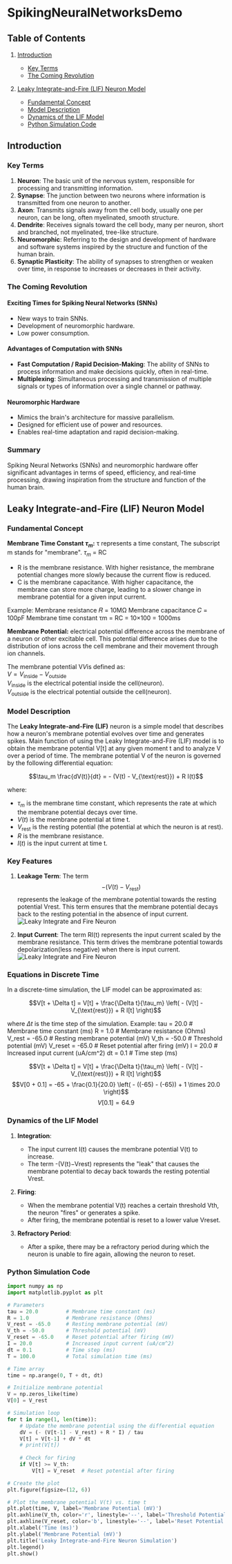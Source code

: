 # SpikingNeuralNetworksDemo

## Table of Contents
1. [Introduction](#introduction)
   - [Key Terms](#key-terms)
   - [The Coming Revolution](#the-coming-revolution)

2. [Leaky Integrate-and-Fire (LIF) Neuron Model](#leaky-integrate-and-fire-lif-neuron-model)
   - [Fundamental Concept](#fundamental-concept)
   - [Model Description](#model-description)
   - [Dynamics of the LIF Model](#dynamics-of-the-lif-model)
   - [Python Simulation Code](#python-simulation-code)

## Introduction

### Key Terms

1. **Neuron**: The basic unit of the nervous system, responsible for processing and transmitting information.
2. **Synapse**: The junction between two neurons where information is transmitted from one neuron to another.
3. **Axon**: Transmits signals away from the cell body, usually one per neuron, can be long, often myelinated, smooth structure.
4. **Dendrite**: Receives signals toward the cell body, many per neuron, short and branched, not myelinated, tree-like structure.
5. **Neuromorphic**: Referring to the design and development of hardware and software systems inspired by the structure and function of the human brain.
6. **Synaptic Plasticity**: The ability of synapses to strengthen or weaken over time, in response to increases or decreases in their activity.

### The Coming Revolution

#### Exciting Times for Spiking Neural Networks (SNNs)
- New ways to train SNNs.
- Development of neuromorphic hardware.
- Low power consumption.

#### Advantages of Computation with SNNs
- **Fast Computation / Rapid Decision-Making**: The ability of SNNs to process information and make decisions quickly, often in real-time.
- **Multiplexing**: Simultaneous processing and transmission of multiple signals or types of information over a single channel or pathway.

#### Neuromorphic Hardware
- Mimics the brain's architecture for massive parallelism.
- Designed for efficient use of power and resources.
- Enables real-time adaptation and rapid decision-making.

### Summary
Spiking Neural Networks (SNNs) and neuromorphic hardware offer significant advantages in terms of speed, efficiency, and real-time processing, drawing inspiration from the structure and function of the human brain.

## Leaky Integrate-and-Fire (LIF) Neuron Model

### Fundamental Concept

**Membrane Time Constant $\tau_m$:** τ represents a time constant, The subscript m stands for "membrane".
$\tau_m$ = RC
- R is the membrane resistance. With higher resistance, the membrane potential changes more slowly because the current flow is reduced.
- C is the membrane capacitance. With higher capacitance, the membrane can store more charge, leading to a slower change in membrane potential for a given input current.

Example:
Membrane resistance 𝑅 = 10MΩ
Membrane capacitance 𝐶 = 100pF
Membrane time constant τm = RC = 10×100 = 1000ms

**Membrane Potential:** electrical potential difference across the membrane of a neuron or other excitable cell. This potential difference arises due to the distribution of ions across the cell membrane and their movement through ion channels.<br>

The membrane potential V$V$is defined as:<br>
$V = V_{\text{inside}} − V_{\text{outside}}$<br>
$V_{\text{inside}}$ ​is the electrical potential inside the cell(neuron).<br>
$V_{\text{outside}}$ is the electrical potential outside the cell(neuron).<br>

### Model Description
The **Leaky Integrate-and-Fire (LIF)** neuron is a simple model that describes how a neuron's membrane potential evolves over time and generates spikes. Main function of using the Leaky Integrate-and-Fire (LIF) model is to obtain the membrane potential V[t] at any given moment t and to analyze V over a period of time. The membrane potential V of the neuron is governed by the following differential equation:

$$\tau_m \frac{dV(t)}{dt} = - (V(t) - V_{\text{rest}}) + R I(t)$$

where:
- $\tau_m$ is the membrane time constant, which represents the rate at which the membrane potential decays over time.
- $V(t)$ is the membrane potential at time t.
- $V_{\text{rest}}$ is the resting potential (the potential at which the neuron is at rest).
- $R$ is the membrane resistance.
- $I(t)$ is the input current at time t.

### Key Features
1. **Leakage Term**: The term $$- (V(t) - V_{\text{rest}})$$ represents the leakage of the membrane potential towards the resting potential Vrest. This term ensures that the membrane potential decays back to the resting potential in the absence of input current.
![Leaky Integrate and Fire Neuron](Image/leaky_integrate_and_fire_neuron01.png)

2. **Input Current**: The term RI(t) represents the input current scaled by the membrane resistance. This term drives the membrane potential towards depolarization(less negative) when there is input current.
![Leaky Integrate and Fire Neuron](Image/leaky_integrate_and_fire_neuron02.png)

### Equations in Discrete Time

In a discrete-time simulation, the LIF model can be approximated as:

$$V[t + \Delta t] = V[t] + \frac{\Delta t}{\tau_m} \left( - (V[t] - V_{\text{rest}}) + R I[t] \right)$$

where $\Delta t$ is the time step of the simulation.
Example:
tau = 20.0         # Membrane time constant (ms)
R = 1.0            # Membrane resistance (Ohms)
V_rest = -65.0     # Resting membrane potential (mV)
V_th = -50.0       # Threshold potential (mV)
V_reset = -65.0    # Reset potential after firing (mV)
I = 20.0           # Increased input current (uA/cm^2)
dt = 0.1           # Time step (ms)

$$V[t + \Delta t] = V[t] + \frac{\Delta t}{\tau_m} \left( - (V[t] - V_{\text{rest}}) + R I[t] \right)$$
$$V[0 + 0.1] = -65 + \frac{0.1}{20.0} \left( - ((-65) - (-65)) + 1 \times 20.0 \right)$$
$$V[0.1] = 64.9$$

### Dynamics of the LIF Model
1. **Integration**:
   - The input current I(t) causes the membrane potential V(t) to increase.
   - The term -(V(t)−Vrest) represents the "leak" that causes the membrane potential to decay back towards the resting potential Vrest.

2. **Firing**:
   - When the membrane potential V(t) reaches a certain threshold Vth, the neuron "fires" or generates a spike.
   - After firing, the membrane potential is reset to a lower value Vreset.

3. **Refractory Period**:
   - After a spike, there may be a refractory period during which the neuron is unable to fire again, allowing the neuron to reset.

### Python Simulation Code
```python
import numpy as np
import matplotlib.pyplot as plt

# Parameters
tau = 20.0         # Membrane time constant (ms)
R = 1.0            # Membrane resistance (Ohms)
V_rest = -65.0     # Resting membrane potential (mV)
V_th = -50.0       # Threshold potential (mV)
V_reset = -65.0    # Reset potential after firing (mV)
I = 20.0           # Increased input current (uA/cm^2)
dt = 0.1           # Time step (ms)
T = 100.0          # Total simulation time (ms)

# Time array
time = np.arange(0, T + dt, dt)

# Initialize membrane potential
V = np.zeros_like(time)
V[0] = V_rest

# Simulation loop
for t in range(1, len(time)):
    # Update the membrane potential using the differential equation
    dV = (- (V[t-1] - V_rest) + R * I) / tau
    V[t] = V[t-1] + dV * dt
    # print(V[t])
    
    # Check for firing
    if V[t] >= V_th:
        V[t] = V_reset  # Reset potential after firing

# Create the plot
plt.figure(figsize=(12, 6))

# Plot the membrane potential V(t) vs. time t
plt.plot(time, V, label='Membrane Potential (mV)')
plt.axhline(V_th, color='r', linestyle='--', label='Threshold Potential')
plt.axhline(V_reset, color='b', linestyle='--', label='Reset Potential')
plt.xlabel('Time (ms)')
plt.ylabel('Membrane Potential (mV)')
plt.title('Leaky Integrate-and-Fire Neuron Simulation')
plt.legend()
plt.show()
```